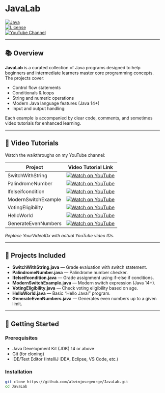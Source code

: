 # JavaLab

[![Java](https://img.shields.io/badge/Language-Java-blue?logo=java&style=flat-square)](https://www.java.com/)  
[![License](https://img.shields.io/badge/License-MIT-green?style=flat-square)](LICENSE)  
[![YouTube Channel](https://img.shields.io/badge/YouTube-AlwinJoseGeorge-red?style=flat-square&logo=youtube)](https://www.youtube.com/channel/YourChannelID)

---

## 📚 Overview

**JavaLab** is a curated collection of Java programs designed to help beginners and intermediate learners master core programming concepts. The projects cover:

- Control flow statements
- Conditionals & loops
- String and numeric operations
- Modern Java language features (Java 14+)
- Input and output handling

Each example is accompanied by clear code, comments, and sometimes video tutorials for enhanced learning.

---

## 🎥 Video Tutorials

Watch the walkthroughs on my YouTube channel:

| Project                   | Video Tutorial Link                                      |
|---------------------------|---------------------------------------------------------|
| SwitchWithString          | [![Watch on YouTube](https://img.shields.io/badge/Watch-SwitchWithString-red?logo=youtube&style=flat-square)](https://youtu.be/YourVideoID1) |
| PalindromeNumber          | [![Watch on YouTube](https://img.shields.io/badge/Watch-PalindromeNumber-red?logo=youtube&style=flat-square)](https://youtu.be/YourVideoID2) |
| Ifelseifcondition         | [![Watch on YouTube](https://img.shields.io/badge/Watch-IfElseCondition-red?logo=youtube&style=flat-square)](https://youtu.be/YourVideoID3) |
| ModernSwitchExample       | [![Watch on YouTube](https://img.shields.io/badge/Watch-ModernSwitch-red?logo=youtube&style=flat-square)](https://youtu.be/YourVideoID4) |
| VotingEligibility         | [![Watch on YouTube](https://img.shields.io/badge/Watch-VotingEligibility-red?logo=youtube&style=flat-square)](https://youtu.be/YourVideoID5) |
| HelloWorld                | [![Watch on YouTube](https://img.shields.io/badge/Watch-HelloWorld-red?logo=youtube&style=flat-square)](https://youtu.be/YourVideoID6) |
| GenerateEvenNumbers       | [![Watch on YouTube](https://img.shields.io/badge/Watch-GenerateEvenNumbers-red?logo=youtube&style=flat-square)](https://youtu.be/YourVideoID7) |

*Replace YourVideoIDx with actual YouTube video IDs.*

---

## 📂 Projects Included

- **SwitchWithString.java** — Grade evaluation with switch statement.
- **PalindromeNumber.java** — Palindrome number checker.
- **Ifelseifcondition.java** — Grade assignment using if-else if conditions.
- **ModernSwitchExample.java** — Modern switch expression (Java 14+).
- **VotingEligibility.java** — Check voting eligibility based on age.
- **HelloWorld.java** — Basic “Hello Java!” program.
- **GenerateEvenNumbers.java** — Generates even numbers up to a given limit.

---

## 🚀 Getting Started

### Prerequisites

- Java Development Kit (JDK) 14 or above
- Git (for cloning)
- IDE/Text Editor (IntelliJ IDEA, Eclipse, VS Code, etc.)

### Installation

```bash
git clone https://github.com/alwinjosegeorge/JavaLab.git
cd JavaLab
